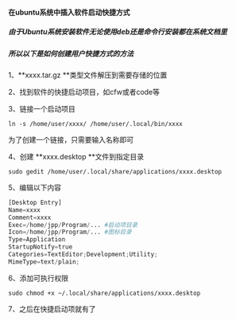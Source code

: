 #### 在ubuntu系统中插入软件启动快捷方式

##### 由于Ubuntu系统安装软件无论使用deb还是命令行安装都在系统文档里

##### 所以以下是如何创建用户快捷方式的方法

1、**xxxx.tar.gz **类型文件解压到需要存储的位置

2、找到软件的快捷启动项目，如cfw或者code等

3、链接一个启动项目

```shell
ln -s /home/user/xxxx/ /home/user/.local/bin/xxxx 
```

为了创建一个链接，只需要输入名称即可

4、创建 **xxxx.desktop **文件到指定目录

```shell
sudo gedit /home/user/.local/share/applications/xxxx.desktop
```

5、编辑以下内容

```python
[Desktop Entry]
Name=xxxx
Comment=xxxx
Exec=/home/jpp/Program/... #启动项目录
Icon=/home/jpp/Program/... #图标目录
Type=Application
StartupNotify=true
Categories=TextEditor;Development;Utility;
MimeType=text/plain;
```

6、添加可执行权限

```shell
sudo chmod +x ~/.local/share/applications/xxxx.desktop
```

7、之后在快捷启动项就有了
